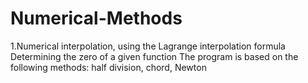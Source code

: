 # Numerical-Methods
1.Numerical interpolation, using the Lagrange interpolation formula
Determining the zero of a given function The program is based on the following methods: half division, chord, Newton
